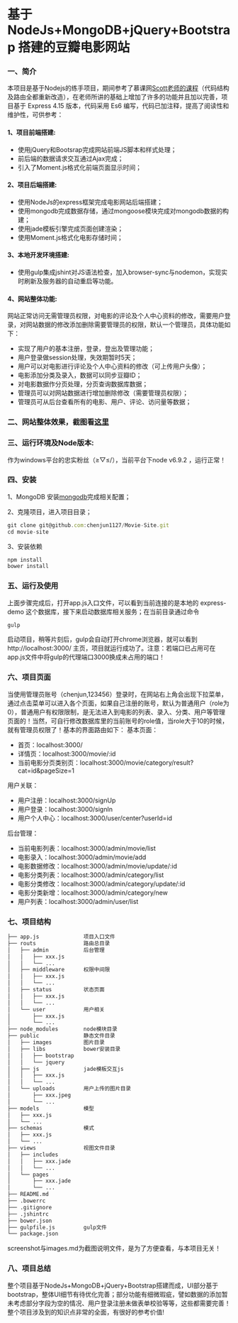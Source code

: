 # 基于 NodeJs+MongoDB+jQuery+Bootstrap 搭建的豆瓣电影网站
### 一、简介
本项目是基于Nodejs的练手项目，期间参考了慕课网[Scott老师的课程](http://www.imooc.com/learn/197)（代码结构及路由全都重新改造），在老师所讲的基础上增加了许多的功能并且加以完善，项目基于 Express 4.15 版本，代码采用 Es6 编写，代码已加注释，提高了阅读性和维护性，可供参考：
#### 1、项目前端搭建:
* 使用jQuery和Bootsrap完成网站前端JS脚本和样式处理；
* 前后端的数据请求交互通过Ajax完成；
* 引入了Moment.js格式化前端页面显示时间；
#### 2、项目后端搭建:
* 使用NodeJs的express框架完成电影网站后端搭建；
* 使用mongodb完成数据存储，通过mongoose模块完成对mongodb数据的构建；
* 使用jade模板引擎完成页面创建渲染；
* 使用Moment.js格式化电影存储时间；
#### 3、本地开发环境搭建:
* 使用gulp集成jshint对JS语法检查，加入browser-sync与nodemon，实现实时刷新及服务器的自动重启等功能。
#### 4、网站整体功能:
网站正常访问无需管理员权限，对电影的评论及个人中心资料的修改，需要用户登录，对网站数据的修改添加删除需要管理员的权限，默认一个管理员，具体功能如下：
* 实现了用户的基本注册，登录，登出及管理功能；
* 用户登录做session处理，失效期暂时5天；
* 用户可以对电影进行评论及个人中心资料的修改（可上传用户头像）；
* 电影添加分类及录入，数据可以同步豆瓣ID；
* 对电影数据作分页处理，分页查询数据库数据；
* 管理员可以对网站数据进行增加删除修改（需要管理员权限）；
* 管理员可从后台查看所有的电影、用户、评论、访问量等数据；
### 二、网站整体效果，截图看[这里](https://github.com/chenjun1127/Movie-Site/blob/master/images.md)
### 三、运行环境及Node版本:
作为windows平台的忠实粉丝（≥▽≤/），当前平台下node v6.9.2 ，运行正常！
### 四、安装
1、MongoDB 安装[mongodb](https://www.mongodb.org/downloads#production)完成相关配置；

2、克隆项目，进入项目目录；
```javascript
git clone git@github.com:chenjun1127/Movie-Site.git
cd movie-site
```
3、安装依赖
```javascript
npm install
bower install 
```
### 五、运行及使用
上面步骤完成后，打开app.js入口文件，可以看到当前连接的是本地的 express-demo 这个数据库，接下来启动数据库相关服务；在当前目录通过命令
```bash
gulp
```
启动项目，稍等片刻后，gulp会自动打开chrome浏览器，就可以看到 http://localhost:3000/ 主页，项目就运行成功了。注意：若端口已占用可在app.js文件中将gulp的代理端口3000换成未占用的端口！
### 六、项目页面
当使用管理员账号（chenjun,123456）登录时，在网站右上角会出现下拉菜单，通过点击菜单可以进入各个页面，如果自己注册的账号，默认为普通用户（role为0），普通用户有权限限制，是无法进入到电影的列表、录入、分类、用户等管理页面的！当然，可自行修改数据库里的当前账号的role值，当role大于10的时候，就有管理员权限了！基本的界面路由如下：
基本页面：
* 首页：localhost:3000/
* 详情页：localhost:3000/movie/:id
* 当前电影分页类别页：localhost:3000/movie/category/result?cat=id&pageSize=1

用户关联：

* 用户注册：localhost:3000/signUp
* 用户登录：localhost:3000/signIn
* 用户个人中心：localhost:3000/user/center?userId=id

后台管理：

* 当前电影列表：localhost:3000/admin/movie/list
* 电影录入：localhost:3000/admin/movie/add
* 电影数据修改：localhost:3000/admin/movie/update/:id
* 电影分类列表：localhost:3000/admin/category/list
* 电影分类修改：localhost:3000/admin/category/update/:id
* 电影分类新增：localhost:3000/admin/category/new
* 用户列表：localhost:3000/admin/user/list
### 七、项目结构
```bash
├── app.js              项目入口文件
├── routs               路由总目录
│   ├── admin           后台管理
│   │   ├── xxx.js
│   │   └── ...
│   ├── middleware      权限中间限
│   │   ├── xxx.js
│   │   └── ...
│   ├── status          状态页面
│   │   ├── xxx.js
│   │   └── ...
│   └── user            用户相关
│       ├── xxx.js
│       └── ...
├── node_modules        node模块目录
├── public              静态文件目录
│   ├── images          图片目录
│   ├── libs            bower安装目录
│   │   ├── bootstrap
│   │   └── jquery
│   ├── js              jade模板交互js
│   │   ├── xxx.js
│   │   └── ...
│   └── uploads         用户上传的图片目录
│       ├── xxx.jpeg
│       └── ...
├── models              模型
│   ├── xxx.js
│   └── ...
├── schemas             模式
│   ├── xxx.js
│   └── ...
├── views               视图文件目录
│   ├── includes
│   │   ├── xxx.jade
│   │   └── ...
│   └── pages
│       ├── xxx.jade
│       └── ...
├── README.md
├── .bowerrc            
├── .gitignore          
├── .jshintrc           
├── bower.json  
├── gulpfile.js         gulp文件
└── package.json
```
screenshot与images.md为截图说明文件，是为了方便查看，与本项目无关！
### 八、项目总结
整个项目基于NodeJs+MongoDB+jQuery+Bootstrap搭建而成，UI部分基于bootstrap，整体UI细节有待优化完善；部分功能有细微瑕疵，譬如数据的添加暂未考虑部分字段为空的情况、用户登录注册未做表单校验等等，这些都需要完善！整个项目涉及到的知识点非常的全面，有很好的参考价值!























<!--```javascript
git clone git@github.com:jonechen1127/express-movie.git
cd express-movie
```
#### 2、安装依赖
```javascript
npm install
bower install 
```
#### 3、执行
```javascript
node app
```
#### 4、打开浏览器浏览 http://localhost:8100/-->